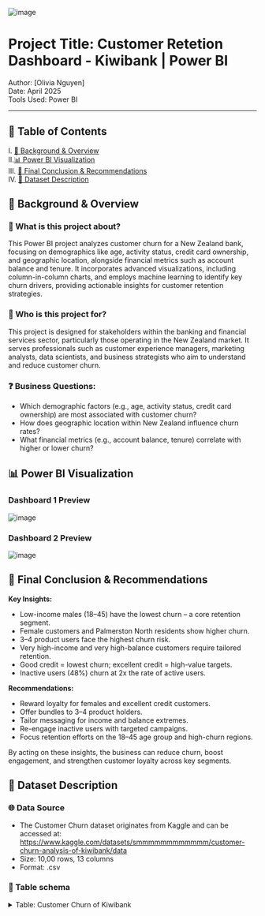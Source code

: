 
![image](https://github.com/user-attachments/assets/7d1f1cd9-3273-4972-b641-d5ac5a0c3e46)

# Project Title: Customer Retetion Dashboard - Kiwibank | Power BI



Author: [Olivia Nguyen]  
Date: April 2025  
Tools Used: Power BI 

---

## 📑 Table of Contents  
I. [📌 Background & Overview](#-background--overview)  
II.[📊 Power BI Visualization](#-power-bi-visualization)  
III. [🔎 Final Conclusion & Recommendations](#-final-conclusion--recommendations)  
IV. [📂 Dataset Description](#-dataset-description)  


## 📌 Background & Overview

### 📖 What is this project about?
This Power BI project analyzes customer churn for a New Zealand bank, focusing on demographics like age, activity status, credit card ownership, and geographic location, alongside financial metrics such as account balance and tenure. It incorporates advanced visualizations, including column-in-column charts, and employs machine learning to identify key churn drivers, providing actionable insights for customer retention strategies.


### 👤 Who is this project for?   
This project is designed for stakeholders within the banking and financial services sector, particularly those operating in the New Zealand market. It serves professionals such as customer experience managers, marketing analysts, data scientists, and business strategists who aim to understand and reduce customer churn.  

### ❓ Business Questions:
- Which demographic factors (e.g., age, activity status, credit card ownership) are most associated with customer churn?  
- How does geographic location within New Zealand influence churn rates?  
- What financial metrics (e.g., account balance, tenure) correlate with higher or lower churn?  
   
## 📊 Power BI Visualization

### Dashboard 1 Preview
![image](https://github.com/user-attachments/assets/979aadd6-698b-4f94-b48a-fabac0264c51)


### Dashboard 2 Preview

![image](https://github.com/user-attachments/assets/845ada29-f7f7-4131-941b-bc6bcf583324)


## 🔎 Final Conclusion & Recommendations 

 **Key Insights:**
- Low-income males (18–45) have the lowest churn – a core retention segment.
- Female customers and Palmerston North residents show higher churn.
- 3–4 product users face the highest churn risk.
- Very high-income and very high-balance customers require tailored retention.
- Good credit = lowest churn; excellent credit = high-value targets.
- Inactive users (48%) churn at 2x the rate of active users.

**Recommendations:**
- Reward loyalty for females and excellent credit customers.
- Offer bundles to 3–4 product holders.
- Tailor messaging for income and balance extremes.
- Re-engage inactive users with targeted campaigns.
- Focus retention efforts on the 18–45 age group and high-churn regions.

By acting on these insights, the business can reduce churn, boost engagement, and strengthen customer loyalty across key segments.

## 📂 Dataset Description

### 🌐 Data Source
- The Customer Churn dataset originates from Kaggle and can be accessed at: https://www.kaggle.com/datasets/smmmmmmmmmmmm/customer-churn-analysis-of-kiwibank/data  
- Size: 10,00 rows, 13 columns
- Format: .csv

### 🔀 Table schema
<details>
<summary>Table: Customer Churn of Kiwibank </summary>  

| Number | Variable name       | Definition                                                | Data Type |
| ------ | ------------------- | --------------------------------------------------------- | --------- |
| 1      | Customer_id         | Unique identifier for each customer                       | Number    |
| 2      | Surname             | Surname of the customer                                   | Text      |
| 3      | CreditScore         | Customer’s creditworthiness                               | Number    |
| 4      | Geography           | City of the customer                                      | Text      |
| 5      | Gender              | Gender of customer                                        | Text      |
| 6      | Age                 | Age of the custome                                        | Number    |
| 7      | Tenure              | Tenure of customer in organization                        | Number    |
| 8      | Balance             | Customers' balance account                                | Number    |
| 9      | NumberOfProducts    | How many different products a customer holds              | Number    |
| 10     | Has Credit Card     | Whether a customer owns a credit card                     | Number    |
| 11     | Is Active Member    | Indicates if the customer is currently active             | Number    |
| 12     | Estimated Salary    | Annual income of the customer                             | Number    |
| 13     | Churn               | Churn Flag                                                | Number    |

</details>


